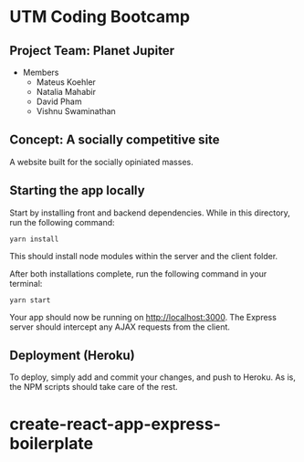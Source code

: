 # UTM Coding Bootcamp

## Project Team: Planet Jupiter

- Members
  - Mateus Koehler
  - Natalia Mahabir
  - David Pham
  - Vishnu Swaminathan

## Concept: A socially competitive site

A website built for the socially opiniated masses.

## Starting the app locally

Start by installing front and backend dependencies. While in this directory, run the following command:

```
yarn install
```

This should install node modules within the server and the client folder.

After both installations complete, run the following command in your terminal:

```
yarn start
```

Your app should now be running on <http://localhost:3000>. The Express server should intercept any AJAX requests from the client.

## Deployment (Heroku)

To deploy, simply add and commit your changes, and push to Heroku. As is, the NPM scripts should take care of the rest.

# create-react-app-express-boilerplate
